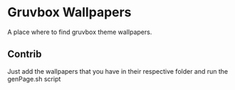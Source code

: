 # Gruvbox Wallpapers
A place where to find gruvbox theme wallpapers.
## Contrib
Just add the wallpapers that you have in their respective folder and run the genPage.sh script
